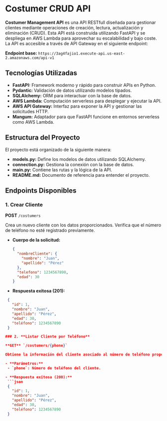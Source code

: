 # Costumer CRUD API

**Costumer Management API** es una API RESTfull diseñada para gestionar clientes mediante operaciones de creación, lectura, actualización y eliminación (CRUD). Esta API está construida utilizando FastAPI y se despliega en AWS Lambda para aprovechar su escalabilidad y bajo coste. La API es accesible a través de API Gateway en el siguiente endpoint:

**Endpoint base:** `https://3ag4fajio1.execute-api.us-east-2.amazonaws.com/api-v1`

## Tecnologías Utilizadas

- **FastAPI:** Framework moderno y rápido para construir APIs en Python.
- **Pydantic:** Validación de datos utilizando modelos tipados.
- **SQLAlchemy:** ORM para interactuar con la base de datos.
- **AWS Lambda:** Computación serverless para desplegar y ejecutar la API.
- **AWS API Gateway:** Interfaz para exponer la API y gestionar las solicitudes HTTP.
- **Mangum:** Adaptador para que FastAPI funcione en entornos serverless como AWS Lambda.

## Estructura del Proyecto

El proyecto está organizado de la siguiente manera:

- **models.py:** Define los modelos de datos utilizando SQLAlchemy.
- **connection.py:** Gestiona la conexión con la base de datos.
- **main.py:** Contiene las rutas y la lógica de la API.
- **README.md:** Documento de referencia para entender el proyecto.

## Endpoints Disponibles

### 1. **Crear Cliente**

**POST** `/costumers`

Crea un nuevo cliente con los datos proporcionados. Verifica que el número de teléfono no esté registrado previamente.

- **Cuerpo de la solicitud:**
  ```json
  {
    "nombreCliente": {
      "nombre": "Juan",
      "apellido": "Pérez"
    },
    "telefono": 1234567890,
    "edad": 30
  }

- **Respuesta exitosa (201):**
 ```json
  {
    "id": 1,
    "nombre": "Juan",
    "apellido": "Pérez",
    "edad": 30,
    "teléfono": 1234567890
  }

### 2. **Listar Cliente por Teléfono**

**GET** `/costumers/{phone}`

Obtiene la información del cliente asociado al número de teléfono proporcionado.

- **Parámetros:**
  - `phone`: Número de teléfono del cliente.

- **Respuesta exitosa (200):**
  ```json
  {
    "id": 1,
    "nombre": "Juan",
    "apellido": "Pérez",
    "edad": 30,
    "teléfono": 1234567890
  }
